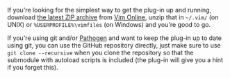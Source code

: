 If you're looking for the simplest way to get the plug-in up and running, download [the latest ZIP archive](http://peterodding.com/code/vim/downloads/session.zip) from [Vim Online](http://www.vim.org/scripts/script.php?script_id=3150), unzip that in `~/.vim/` (on UNIX) or `%USERPROFILE%\vimfiles` (on Windows) and you're good to go.

If you're using git and/or [Pathogen](http://www.vim.org/scripts/script.php?script_id=2332) and want to keep the plug-in up to date using git, you can use the GitHub repository directly, just make sure to use `git clone --recursive` when you clone the repository so that the submodule with autoload scripts is included (the plug-in will give you a hint if you forget this).
